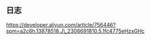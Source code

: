 ## 日志

https://developer.aliyun.com/article/756446?spm=a2c6h.13878518.J\_2306691810.5.1fc4775eHzxGHc

